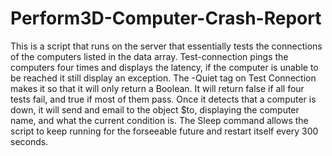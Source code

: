 # Perform3D-Computer-Crash-Report


This is a script that runs on the server that essentially tests the connections of the computers listed in the data array. Test-connection pings the computers four times and displays the latency, if the computer is unable to be reached it still display an exception. The -Quiet tag on Test Connection makes it so that it will only return a Boolean. It will return false if all four tests fail, and true if most of them pass. Once it detects that a computer is down, it will send and email to the object $to, displaying the computer name, and what the current condition is. The Sleep command allows the script to keep running for the forseeable future and restart itself every 300 seconds. 
